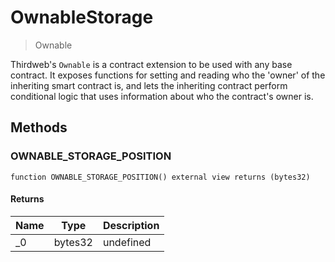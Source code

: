 # OwnableStorage



> Ownable

Thirdweb&#39;s `Ownable` is a contract extension to be used with any base contract. It exposes functions for setting and reading           who the &#39;owner&#39; of the inheriting smart contract is, and lets the inheriting contract perform conditional logic that uses           information about who the contract&#39;s owner is.



## Methods

### OWNABLE_STORAGE_POSITION

```solidity
function OWNABLE_STORAGE_POSITION() external view returns (bytes32)
```






#### Returns

| Name | Type | Description |
|---|---|---|
| _0 | bytes32 | undefined |




